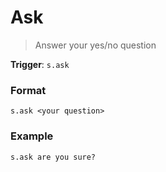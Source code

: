 # Ask

> Answer your yes/no question

**Trigger**: `s.ask`

### Format

`s.ask <your question>`

### Example

`s.ask are you sure?`